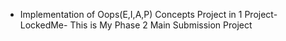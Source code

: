  - Implementation of Oops(E,I,A,P) Concepts Project in 1 Project-LockedMe-
This is My Phase 2 Main Submission Project
